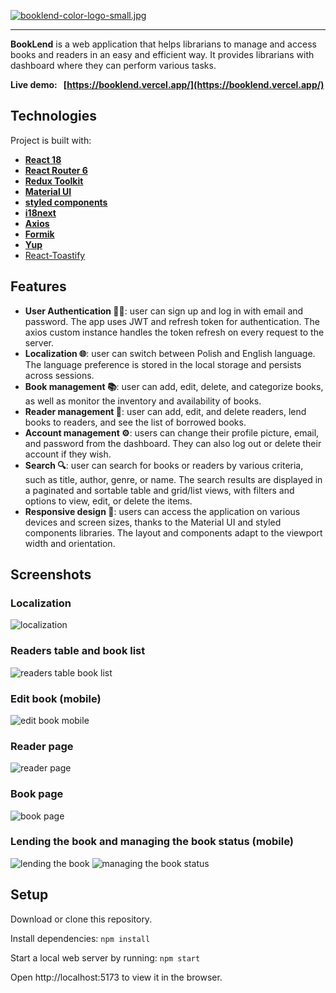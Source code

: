 [![booklend-color-logo-small.jpg](https://i.postimg.cc/dQ5xT5Ny/booklend-color-logo-small.jpg)](https://booklend.vercel.app/)

<hr/>

**BookLend** is a web application that helps librarians to manage and access books and readers in an easy and efficient way. It provides librarians with dashboard where they can perform various tasks.

**Live demo: &nbsp; [https://booklend.vercel.app/](https://booklend.vercel.app/)**

## Technologies

Project is built with:

- [**React 18**](https://react.dev/)
- [**React Router 6**](https://reactrouter.com/en/main)
- [**Redux Toolkit**](https://redux-toolkit.js.org/)
- [**Material UI**](https://mui.com/)
- [**styled components**](https://styled-components.com/)
- [**i18next**](https://www.i18next.com/)
- [**Axios**](https://axios-http.com/)
- [**Formik**](https://formik.org/)
- [**Yup**](https://github.com/jquense/yup)
- [React-Toastify](https://fkhadra.github.io/react-toastify/introduction/)

## Features

- **User Authentication 🙋‍♂️**: user can sign up and log in with email and password. The app uses JWT and refresh token for authentication. The axios custom instance handles the token refresh on every request to the server.
- **Localization 🌐**: user can switch between Polish and English language. The language preference is stored in the local storage and persists across sessions.
- **Book management 📚**: user can add, edit, delete, and categorize books, as well as monitor the inventory and availability of books.
- **Reader management 👥**: user can add, edit, and delete readers, lend books to readers, and see the list of borrowed books.
- **Account management ⚙️**: users can change their profile picture, email, and password from the dashboard. They can also log out or delete their account if they wish.
- **Search 🔍**: user can search for books or readers by various criteria, such as title, author, genre, or name. The search results are displayed in a paginated and sortable table and grid/list views, with filters and options to view, edit, or delete the items.
- **Responsive design 📱**: users can access the application on various devices and screen sizes, thanks to the Material UI and styled components libraries. The layout and components adapt to the viewport width and orientation.

## Screenshots

### Localization

![localization](https://i.postimg.cc/NFq2TrMK/settings-localization-desktop-compressed.gif)

### Readers table and book list

![readers table book list](https://i.postimg.cc/6p0VXzQY/readersbooks-small-compressed.gif)

### Edit book (mobile)

![edit book mobile](https://i.postimg.cc/hPKPvn4K/edit-book-mobile-compressed.gif)

### Reader page

![reader page](https://i.postimg.cc/D0XZxpt5/reader-page.jpg)

### Book page

![book page](https://i.postimg.cc/jSQcjtM6/bookpage.jpg)

### Lending the book and managing the book status (mobile)

![lending the book](https://i.postimg.cc/ryWfhXkX/lendbook-mobile-compress.gif)&nbsp;![managing the book status](https://i.postimg.cc/NF1bLT4f/extendlendbook-mobile-compress.gif)

## Setup

Download or clone this repository.

Install dependencies:
`npm install`

Start a local web server by running:
`npm start`

Open http://localhost:5173 to view it in the browser.
